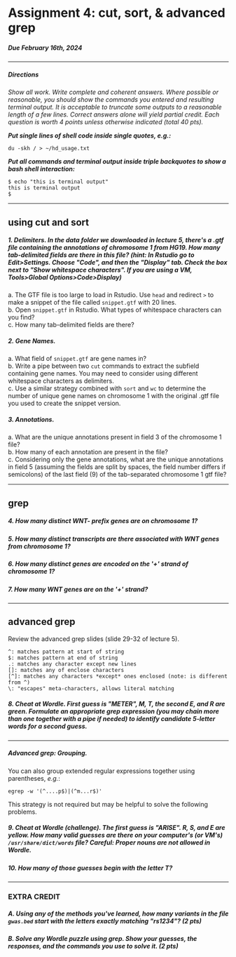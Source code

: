 # Assignment 4: cut, sort, & advanced grep

##### Due February 16th, 2024  

---

##### <i>Directions  
Show all work. Write complete and coherent answers. Where possible or reasonable, you should show the commands you entered and resulting terminal output. It is acceptable to truncate some outputs to a reasonable length of a few lines. Correct answers alone will yield partial credit. Each question is worth 4 points unless otherwise indicated (total 40 pts).  </i>

<b><i>Put single lines of shell code inside single quotes, e.g.:</b></i>  

`du -skh / > ~/hd_usage.txt`

<b><i>Put all commands and terminal output inside triple backquotes to show a bash shell interaction:  </b></i>

```
$ echo "this is terminal output"
this is terminal output
$
```

---

## using cut and sort  

##### 1. Delimiters. In the data folder we downloaded in lecture 5, there's a .gtf file containing the annotations of chromosome 1 from HG19. How many tab-delimited fields are there in this file? (hint: In Rstudio go to Edit>Settings. Choose "Code", and then the "Display" tab. Check the box next to "Show whitespace characters". If you are using a VM, Tools>Global Options>Code>Display)  

a. The GTF file is too large to load in Rstudio. Use `head` and redirect `>` to make a snippet of the file called `snippet.gtf` with 20 lines.  
b. Open `snippet.gtf` in Rstudio. What types of whitespace characters can you find?  
c. How many tab-delimited fields are there?  

##### 2. Gene Names.  

a. What field of `snippet.gtf` are gene names in?  
b. Write a pipe between two `cut` commands to extract the subfield containing gene names. You may need to consider using different whitespace characters as delimiters.  
c. Use a similar strategy combined with `sort` and `wc` to determine the number of unique gene names on chromosome 1 with the original .gtf file you used to create the snippet version.  

##### 3. Annotations.  

a. What are the unique annotations present in field 3 of the chromosome 1 file?  
b. How many of each annotation are present in the file?  
c. Considering only the gene annotations, what are the unique annotations in field 5 (assuming the fields are split by spaces, the field number differs if semicolons) of the last field (9) of the tab-separated chromosome 1 gtf file?  

---

## grep  

##### 4. How many distinct WNT- prefix genes are on chromosome 1?  

##### 5. How many distinct transcripts are there associated with WNT genes from chromosome 1?  

##### 6. How many distinct genes are encoded on the '+' strand of chromosome 1?

##### 7. How many WNT genes are on the '+' strand?

---

## advanced grep

Review the advanced grep slides (slide 29-32 of lecture 5).  

```
^: matches pattern at start of string
$: matches pattern at end of string
.: matches any character except new lines
[]: matches any of enclose characters
[^]: matches any characters *except* ones enclosed (note: is different from ^)
\: "escapes" meta-characters, allows literal matching
```

##### 8. Cheat at Wordle. First guess is "METER", M, T, the second E, and R are green. Formulate an appropriate grep expression (you may chain more than one together with a pipe if needed) to identify candidate 5-letter words for a second guess.  

---

##### Advanced grep: Grouping.  

You can also group extended regular expressions together using parentheses, _e.g._:  

`egrep -w '(^....p$)|(^m...r$)'`  

This strategy is not required but may be helpful to solve the following problems.  

##### 9. Cheat at Wordle (challenge). The first guess is "ARISE". R, S, and E are yellow. How many valid guesses are there on your computer's (or VM's) `/usr/share/dict/words` file? Careful: Proper nouns are not allowed in Wordle.  

##### 10. How many of those guesses begin with the letter T?  

---

### EXTRA CREDIT

##### A. Using any of the methods you've learned, how many variants in the file `gwas.bed` start with the letters exactly matching "rs1234"? (2 pts)  

##### B. Solve any Wordle puzzle using grep. Show your guesses, the responses, and the commands you use to solve it. (2 pts)  
